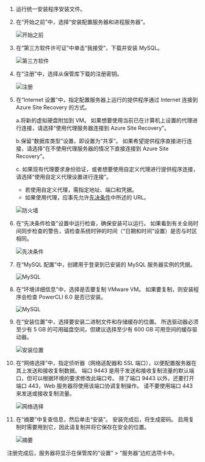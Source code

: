 1. 运行统一安装程序安装文件。
2. 在“开始之前”中，选择“安装配置服务器和进程服务器”。

    ![开始之前](./media/site-recovery-add-configuration-server/combined-wiz1.png)

3. 在“第三方软件许可证”中单击“我接受”，下载并安装 MySQL。

    ![第三方软件](./media/site-recovery-add-configuration-server/combined-wiz2.png)
4. 在“注册”中，选择从保管库下载的注册密钥。

    ![注册](./media/site-recovery-add-configuration-server/combined-wiz3.png)
5. 在“Internet 设置”中，指定配置服务器上运行的提供程序通过 Internet 连接到 Azure Site Recovery 的方式。

   a.将新的虚拟硬盘附加到 VM。 如果想要使用当前已在计算机上设置的代理进行连接，请选择“使用代理服务器连接到 Azure Site Recovery”。

   b.保留“数据库类型”设置，即设置为“共享”。 如果希望提供程序直接进行连接，请选择“在不使用代理服务器的情况下直接连接到 Azure Site Recovery”。

   c. 如果现有代理要求身份验证，或者想要使用自定义代理进行提供程序连接，请选择“使用自定义代理设置进行连接”。

     * 若使用自定义代理，需指定地址、端口和凭据。
     * 如果使用代理，应事先允许[先决条件](#prerequisites)中所述的 URL。

     ![防火墙](./media/site-recovery-add-configuration-server/combined-wiz4.png)
6. 在“先决条件检查”设置中运行检查，确保安装可以运行。 如果看到有关全局时间同步检查的警告，请检查系统时钟的时间（“日期和时间”设置）是否与时区相同。

    ![先决条件](./media/site-recovery-add-configuration-server/combined-wiz5.png)
7. 在“MySQL 配置”中，创建用于登录到已安装的 MySQL 服务器实例的凭据。

    ![MySQL](./media/site-recovery-add-configuration-server/combined-wiz6.png)
8. 在“环境详细信息”中，选择是否要复制 VMware VM。 如果要复制，则安装程序会检查 PowerCLI 6.0 是否已安装。

    ![MySQL](./media/site-recovery-add-configuration-server/combined-wiz7.png)
9. 在“安装位置”中，选择要安装二进制文件和存储缓存的位置。 所选驱动器必须至少有 5 GB 的可用磁盘空间，但建议选择至少有 600 GB 可用空间的缓存驱动器。

    ![安装位置](./media/site-recovery-add-configuration-server/combined-wiz8.png)
10. 在“网络选择”中，指定侦听器（网络适配器和 SSL 端口），以便配置服务器在其上发送和接收复制数据。 端口 9443 是用于发送和接收复制流量的默认端口，但可以根据环境的要求修改此端口号。 除了端口 9443 以外，还要打开端口 443，Web 服务器将使用该端口协调复制操作。 请不要使用端口 443 来发送或接收复制流量。

    ![网络选择](./media/site-recovery-add-configuration-server/combined-wiz9.png)

11. 在“摘要”中复查信息，然后单击“安装”。 安装完成后，将生成密码。 启用复制时需要用到它，因此请复制并将它保存在安全的位置。

    ![摘要](./media/site-recovery-add-configuration-server/combined-wiz10.png)

注册完成后，服务器将显示在保管库的“设置” > “服务器”边栏选项卡中。